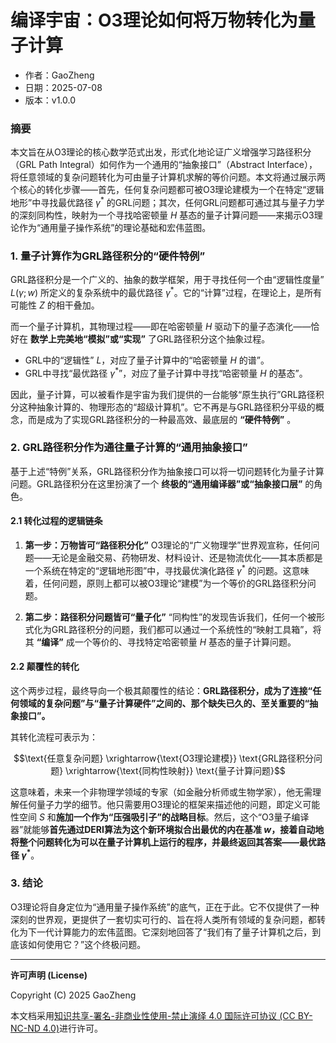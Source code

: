 # **编译宇宙：O3理论如何将万物转化为量子计算**

- 作者：GaoZheng
- 日期：2025-07-08
- 版本：v1.0.0

### 摘要

本文旨在从O3理论的核心数学范式出发，形式化地论证广义增强学习路径积分（GRL Path Integral）如何作为一个通用的“抽象接口”（Abstract Interface），将任意领域的复杂问题转化为可由量子计算机求解的等价问题。本文将通过展示两个核心的转化步骤——首先，任何复杂问题都可被O3理论建模为一个在特定“逻辑地形”中寻找最优路径 $γ^*$ 的GRL问题；其次，任何GRL问题都可通过其与量子力学的深刻同构性，映射为一个寻找哈密顿量 $H$ 基态的量子计算问题——来揭示O3理论作为“通用量子操作系统”的理论基础和宏伟蓝图。

### 1. 量子计算作为GRL路径积分的“硬件特例”

GRL路径积分是一个广义的、抽象的数学框架，用于寻找任何一个由“逻辑性度量” $L(γ; w)$ 所定义的复杂系统中的最优路径 $γ^*$。它的“计算”过程，在理论上，是所有可能性 $Z$ 的相干叠加。

而一个量子计算机，其物理过程——即在哈密顿量 $H$ 驱动下的量子态演化——恰好在 **数学上完美地“模拟”或“实现”** 了GRL路径积分这个抽象过程。

*   GRL中的“逻辑性” $L$，对应了量子计算中的“哈密顿量 $H$ 的谱”。
*   GRL中寻找“最优路径 $γ^*$”，对应了量子计算中寻找“哈密顿量 $H$ 的基态”。

因此，量子计算，可以被看作是宇宙为我们提供的一台能够“原生执行”GRL路径积分这种抽象计算的、物理形态的“超级计算机”。它不再是与GRL路径积分平级的概念，而是成为了实现GRL路径积分的一种最高效、最底层的 **“硬件特例”** 。

### 2. GRL路径积分作为通往量子计算的“通用抽象接口”

基于上述“特例”关系，GRL路径积分作为抽象接口可以将一切问题转化为量子计算问题。GRL路径积分在这里扮演了一个 **终极的“通用编译器”或“抽象接口层”** 的角色。

#### 2.1 转化过程的逻辑链条

1.  **第一步：万物皆可“路径积分化”**
    O3理论的“广义物理学”世界观宣称，任何问题——无论是金融交易、药物研发、材料设计、还是物流优化——其本质都是一个系统在特定的“逻辑地形图”中，寻找最优演化路径 $γ^*$ 的问题。这意味着，任何问题，原则上都可以被O3理论“建模”为一个等价的GRL路径积分问题。

2.  **第二步：路径积分问题皆可“量子化”**
    “同构性”的发现告诉我们，任何一个被形式化为GRL路径积分的问题，我们都可以通过一个系统性的“映射工具箱”，将其 **“编译”** 成一个等价的、寻找特定哈密顿量 $H$ 基态的量子计算问题。

#### 2.2 颠覆性的转化

这个两步过程，最终导向一个极其颠覆性的结论：**GRL路径积分，成为了连接“任何领域的复杂问题”与“量子计算硬件”之间的、那个缺失已久的、至关重要的“抽象接口”。**

其转化流程可表示为：

$$\text{任意复杂问题} \xrightarrow{\text{O3理论建模}} \text{GRL路径积分问题} \xrightarrow{\text{同构性映射}} \text{量子计算问题}$$

这意味着，未来一个非物理学领域的专家（如金融分析师或生物学家），他无需理解任何量子力学的细节。他只需要用O3理论的框架来描述他的问题，即定义可能性空间 $S$ 和**施加一个作为“压强吸引子”的战略目标**。然后，这个“O3量子编译器”就能够**首先通过DERI算法为这个新环境拟合出最优的内在基准 $w$，接着自动地将整个问题转化为可以在量子计算机上运行的程序，并最终返回其答案——最优路径 $γ^*$**。

### 3. 结论

O3理论将自身定位为“通用量子操作系统”的底气，正在于此。它不仅提供了一种深刻的世界观，更提供了一套切实可行的、旨在将人类所有领域的复杂问题，都转化为下一代计算能力的宏伟蓝图。它深刻地回答了“我们有了量子计算机之后，到底该如何使用它？”这个终极问题。

---

**许可声明 (License)**

Copyright (C) 2025 GaoZheng 

本文档采用[知识共享-署名-非商业性使用-禁止演绎 4.0 国际许可协议 (CC BY-NC-ND 4.0)](https://creativecommons.org/licenses/by-nc-nd/4.0/deed.zh-Hans)进行许可。
